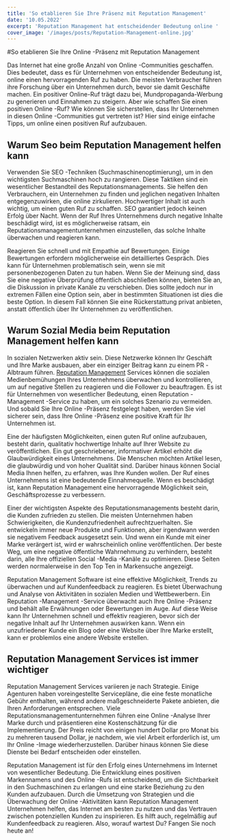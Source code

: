 ```yaml
---
title: 'So etablieren Sie Ihre Präsenz mit Reputation Management'
date: '10.05.2022'
excerpt: 'Reputation Management hat entscheidender Bedeutung online '
cover_image: '/images/posts/Reputation-Management-online.jpg'
---
```


#So etablieren Sie Ihre Online -Präsenz mit Reputation Management

Das Internet hat eine große Anzahl von Online -Communities geschaffen. Dies bedeutet, dass es für Unternehmen von entscheidender Bedeutung ist, online einen hervorragenden Ruf zu haben. Die meisten Verbraucher führen ihre Forschung über ein Unternehmen durch, bevor sie damit Geschäfte machen. Ein positiver Online-Ruf trägt dazu bei, Mundpropaganda-Werbung zu generieren und Einnahmen zu steigern. Aber wie schaffen Sie einen positiven Online -Ruf? Wie können Sie sicherstellen, dass Ihr Unternehmen in diesen Online -Communities gut vertreten ist? Hier sind einige einfache Tipps, um online einen positiven Ruf aufzubauen.

## Warum Seo beim Reputation Management helfen kann

Verwenden Sie SEO -Techniken (Suchmaschinenoptimierung), um in den wichtigsten Suchmaschinen hoch zu rangieren. Diese Taktiken sind ein wesentlicher Bestandteil des Reputationsmanagements. Sie helfen den Verbrauchern, ein Unternehmen zu finden und jeglichen negativen Inhalten entgegenzuwirken, die online zirkulieren. Hochwertiger Inhalt ist auch wichtig, um einen guten Ruf zu schaffen. SEO garantiert jedoch keinen Erfolg über Nacht. Wenn der Ruf Ihres Unternehmens durch negative Inhalte beschädigt wird, ist es möglicherweise ratsam, ein Reputationsmanagementunternehmen einzustellen, das solche Inhalte überwachen und reagieren kann.

Reagieren Sie schnell und mit Empathie auf Bewertungen. Einige Bewertungen erfordern möglicherweise ein detailliertes Gespräch. Dies kann für Unternehmen problematisch sein, wenn sie mit personenbezogenen Daten zu tun haben. Wenn Sie der Meinung sind, dass Sie eine negative Überprüfung öffentlich abschließen können, bieten Sie an, die Diskussion in private Kanäle zu verschieben. Dies sollte jedoch nur in extremen Fällen eine Option sein, aber in bestimmten Situationen ist dies die beste Option. In diesem Fall können Sie eine Rückerstattung privat anbieten, anstatt öffentlich über Ihr Unternehmen zu veröffentlichen.

## Warum Sozial Media beim Reputation Management helfen kann

In sozialen Netzwerken aktiv sein. Diese Netzwerke können Ihr Geschäft und Ihre Marke ausbauen, aber ein einziger Beitrag kann zu einem PR -Albtraum führen. [Reputation Management](https://vertriebsnachrichten.de/reputation-management-es-ist-wichtig-ihren-ruf-zu-schuetzen/) Services können die sozialen Medienbemühungen Ihres Unternehmens überwachen und kontrollieren, um auf negative Stellen zu reagieren und die Follower zu beauftragen. Es ist für Unternehmen von wesentlicher Bedeutung, einen Reputation -Management -Service zu haben, um ein solches Szenario zu vermeiden. Und sobald Sie Ihre Online -Präsenz festgelegt haben, werden Sie viel sicherer sein, dass Ihre Online -Präsenz eine positive Kraft für Ihr Unternehmen ist.

Eine der häufigsten Möglichkeiten, einen guten Ruf online aufzubauen, besteht darin, qualitativ hochwertige Inhalte auf Ihrer Website zu veröffentlichen. Ein gut geschriebener, informativer Artikel erhöht die Glaubwürdigkeit eines Unternehmens. Die Menschen möchten Artikel lesen, die glaubwürdig und von hoher Qualität sind. Darüber hinaus können Social Media Ihnen helfen, zu erfahren, was Ihre Kunden wollen. Der Ruf eines Unternehmens ist eine bedeutende Einnahmequelle. Wenn es beschädigt ist, kann Reputation Management eine hervorragende Möglichkeit sein, Geschäftsprozesse zu verbessern.

Einer der wichtigsten Aspekte des Reputationsmanagements besteht darin, die Kunden zufrieden zu stellen. Die meisten Unternehmen haben Schwierigkeiten, die Kundenzufriedenheit aufrechtzuerhalten. Sie entwickeln immer neue Produkte und Funktionen, aber irgendwann werden sie negativem Feedback ausgesetzt sein. Und wenn ein Kunde mit einer Marke verärgert ist, wird er wahrscheinlich online veröffentlichen. Der beste Weg, um eine negative öffentliche Wahrnehmung zu verhindern, besteht darin, alle Ihre offiziellen Social -Media -Kanäle zu optimieren. Diese Seiten werden normalerweise in den Top Ten in Markensuche angezeigt.

Reputation Management Software ist eine effektive Möglichkeit, Trends zu überwachen und auf Kundenfeedback zu reagieren. Es bietet Überwachung und Analyse von Aktivitäten in sozialen Medien und Wettbewerbern. Ein Reputation -Management -Service überwacht auch Ihre Online -Präsenz und behält alle Erwähnungen oder Bewertungen im Auge. Auf diese Weise kann Ihr Unternehmen schnell und effektiv reagieren, bevor sich der negative Inhalt auf Ihr Unternehmen auswirken kann. Wenn ein unzufriedener Kunde ein Blog oder eine Website über Ihre Marke erstellt, kann er problemlos eine andere Website erstellen.

## Reputation Management Services ist immer wichtiger 

Reputation Management Services variieren je nach Strategie. Einige Agenturen haben voreingestellte Servicepläne, die eine feste monatliche Gebühr enthalten, während andere maßgeschneiderte Pakete anbieten, die Ihren Anforderungen entsprechen. Viele Reputationsmanagementunternehmen führen eine Online -Analyse Ihrer Marke durch und präsentieren eine Kostenschätzung für die Implementierung. Der Preis reicht von einigen hundert Dollar pro Monat bis zu mehreren tausend Dollar, je nachdem, wie viel Arbeit erforderlich ist, um Ihr Online -Image wiederherzustellen. Darüber hinaus können Sie diese Dienste bei Bedarf entscheiden oder einstellen.

Reputation Management ist für den Erfolg eines Unternehmens im Internet von wesentlicher Bedeutung. Die Entwicklung eines positiven Markennamens und des Online -Rufs ist entscheidend, um die Sichtbarkeit in den Suchmaschinen zu erlangen und eine starke Beziehung zu den Kunden aufzubauen. Durch die Umsetzung von Strategien und die Überwachung der Online -Aktivitäten kann Reputation Management Unternehmen helfen, das Internet am besten zu nutzen und das Vertrauen zwischen potenziellen Kunden zu inspirieren. Es hilft auch, regelmäßig auf Kundenfeedback zu reagieren. Also, worauf wartest Du? Fangen Sie noch heute an!
